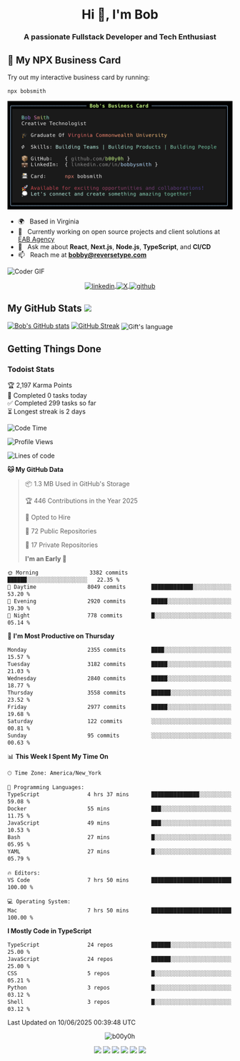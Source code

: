 <!--
**b00y0h/b00y0h** is a ✨ _special_ ✨ repository because its `README.md` appears on your GitHub profile.
-->

<!--
<p align="center"><img src="your-logo-or-image.png" alt="Logo" /></p>
-->
<div>
<h1 align="center">Hi 👋, I'm Bob</h1>
<h3 align="center">A passionate Fullstack Developer and Tech Enthusiast</h3>

## 📇 My NPX Business Card

Try out my interactive business card by running:

```bash
npx bobsmith
```

![My NPX Business Card](images/bizcard.png)

- 🌍 &nbsp; Based in Virginia
- 🔭 &nbsp; Currently working on open source projects and client solutions at [EAB Agency](https://github.com/orgs/eab-agency)
- 💬 &nbsp; Ask me about **React**, **Next.js**, **Node.js**, **TypeScript**, and **CI/CD**
- 📫 &nbsp; Reach me at **<bobby@reversetype.com>**

<img src="https://media.giphy.com/media/SWoSkN6DxTszqIKEqv/giphy.gif" alt="Coder GIF" width="500">

  </div>

<p align="center">
  <a href="https://www.linkedin.com/in/bobbysmith/" target="_blank">
    <img align="center" src="https://cdn.jsdelivr.net/npm/simple-icons@3.0.1/icons/linkedin.svg" alt="linkedin" height="30" width="30" />
  </a>
 <a href="https://x.com/ux_bob" target="_blank">
  <img src="https://cdn.jsdelivr.net/npm/simple-icons@14.13.0/icons/x.svg" alt="X" width="30" height="30" align="center" />
</a>

  <a href="https://github.com/b00y0h" target="_blank">
    <img align="center" src="https://cdn.jsdelivr.net/npm/simple-icons@3.0.1/icons/github.svg" alt="github" height="30" width="30" />
  </a>
</p>

  <!-- GitHub section -->

## My GitHub Stats <img src = "https://i.pinimg.com/originals/65/c4/f4/65c4f452571be1261e9c623f7da488ac.gif" width = 35px>

[![Bob's GitHub stats](https://github-readme-stats.vercel.app/api?username=b00y0h)](https://github.com/anuraghazra/github-readme-stats)
[![GitHub Streak](https://github-readme-streak-stats.herokuapp.com?user=b00y0h&theme=transparent&hide_border=true&exclude_days=Sun%2CSat)](https://git.io/streak-stats)
<img align="center" src="https://github-readme-stats.vercel.app/api/top-langs?username=b00y0h&langs_count=10&show_icons=true&locale=en&layout=compact&theme=light&hide=roff" alt="Gift's language" height="192px"  width="500px"/>

<!-- GitHub section: END -->

## Getting Things Done

### Todoist Stats

<!-- TODO-IST:START -->

🏆 2,197 Karma Points  
🌸 Completed 0 tasks today  
✅ Completed 299 tasks so far  
⏳ Longest streak is 2 days

<!-- TODO-IST:END -->

<!--START_SECTION:waka-->

![Code Time](http://img.shields.io/badge/Code%20Time-45%20hrs%2052%20mins-blue)

![Profile Views](http://img.shields.io/badge/Profile%20Views-6-blue)

![Lines of code](https://img.shields.io/badge/From%20Hello%20World%20I%27ve%20Written-14.7%20million%20lines%20of%20code-blue)

**🐱 My GitHub Data**

> 📦 1.3 MB Used in GitHub's Storage
>
> 🏆 446 Contributions in the Year 2025
>
> 💼 Opted to Hire
>
> 📜 72 Public Repositories
>
> 🔑 17 Private Repositories
>
> **I'm an Early 🐤**

```text
🌞 Morning                3382 commits        ██████░░░░░░░░░░░░░░░░░░░   22.35 %
🌆 Daytime                8049 commits        █████████████░░░░░░░░░░░░   53.20 %
🌃 Evening                2920 commits        █████░░░░░░░░░░░░░░░░░░░░   19.30 %
🌙 Night                  778 commits         █░░░░░░░░░░░░░░░░░░░░░░░░   05.14 %
```

📅 **I'm Most Productive on Thursday**

```text
Monday                   2355 commits        ████░░░░░░░░░░░░░░░░░░░░░   15.57 %
Tuesday                  3182 commits        █████░░░░░░░░░░░░░░░░░░░░   21.03 %
Wednesday                2840 commits        █████░░░░░░░░░░░░░░░░░░░░   18.77 %
Thursday                 3558 commits        ██████░░░░░░░░░░░░░░░░░░░   23.52 %
Friday                   2977 commits        █████░░░░░░░░░░░░░░░░░░░░   19.68 %
Saturday                 122 commits         ░░░░░░░░░░░░░░░░░░░░░░░░░   00.81 %
Sunday                   95 commits          ░░░░░░░░░░░░░░░░░░░░░░░░░   00.63 %
```

📊 **This Week I Spent My Time On**

```text
🕑︎ Time Zone: America/New_York

💬 Programming Languages:
TypeScript               4 hrs 37 mins       ███████████████░░░░░░░░░░   59.08 %
Docker                   55 mins             ███░░░░░░░░░░░░░░░░░░░░░░   11.75 %
JavaScript               49 mins             ███░░░░░░░░░░░░░░░░░░░░░░   10.53 %
Bash                     27 mins             █░░░░░░░░░░░░░░░░░░░░░░░░   05.95 %
YAML                     27 mins             █░░░░░░░░░░░░░░░░░░░░░░░░   05.79 %

🔥 Editors:
VS Code                  7 hrs 50 mins       █████████████████████████   100.00 %

💻 Operating System:
Mac                      7 hrs 50 mins       █████████████████████████   100.00 %
```

**I Mostly Code in TypeScript**

```text
TypeScript               24 repos            ██████░░░░░░░░░░░░░░░░░░░   25.00 %
JavaScript               24 repos            ██████░░░░░░░░░░░░░░░░░░░   25.00 %
CSS                      5 repos             █░░░░░░░░░░░░░░░░░░░░░░░░   05.21 %
Python                   3 repos             █░░░░░░░░░░░░░░░░░░░░░░░░   03.12 %
Shell                    3 repos             █░░░░░░░░░░░░░░░░░░░░░░░░   03.12 %
```

Last Updated on 10/06/2025 00:39:48 UTC

<!--END_SECTION:waka-->

<p align="center">
  <img src="https://komarev.com/ghpvc/?username=b00y0h&style=flat-square&color=2591F6" alt="b00y0h" />
</p>

<p align="center">
  <img src="https://img.shields.io/badge/next.js-%23000000.svg?&style=for-the-badge&logo=next.js&logoColor=white" />
  <img src="https://img.shields.io/badge/node.js-%2356A546.svg?&style=for-the-badge&logo=nodedotjs&logoColor=white" />
  <img src="https://img.shields.io/badge/typescript-%23007ACC.svg?&style=for-the-badge&logo=typescript&logoColor=white" />
  <img src="https://img.shields.io/badge/javascript-%23323330.svg?&style=for-the-badge&logo=javascript&logoColor=%23F7DF1E" />
  <img src="https://img.shields.io/badge/react-%2361DAFB.svg?&style=for-the-badge&logo=react&logoColor=black" />
  <img src="https://img.shields.io/badge/github-%2312100E.svg?&style=for-the-badge&logo=github&logoColor=white" />
</p>
